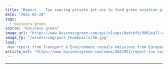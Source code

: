 ```yaml
---
title: "Report -  Tax soaring private jet use to fund green aviation projects"
date: "2021-05-28"
tags: 
  - business green
source: "business green"
image_url: "https://www.businessgreen.com/api/v1/wps/0adcbf9/9902ea71-c6b1-427d-a9fe-c5031a11c2bc/6/private-jet-transportation-1-185x114.jpg"
image_fp: "/assets/img/post_thumbnails/56.jpg"
lead: "
 New report from Transport & Environment reveals emissions from European private jets have risen by almost a third since 2005 ..."
article_url: "https://www.businessgreen.com/news/4032052/report-tax-soaring-private-jet-fund-green-aviation-projects"
---
```


---
